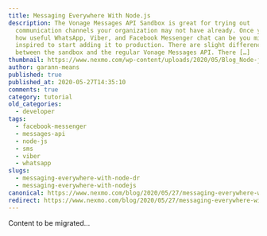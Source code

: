 ```yaml
---
title: Messaging Everywhere With Node.js
description: The Vonage Messages API Sandbox is great for trying out
  communication channels your organization may not have already. Once you see
  how useful WhatsApp, Viber, and Facebook Messenger chat can be you might be
  inspired to start adding it to production. There are slight differences
  between the sandbox and the regular Vonage Messages API. There […]
thumbnail: https://www.nexmo.com/wp-content/uploads/2020/05/Blog_Node-js_Messaging_1200x600.png
author: garann-means
published: true
published_at: 2020-05-27T14:35:10
comments: true
category: tutorial
old_categories:
  - developer
tags:
  - facebook-messenger
  - messages-api
  - node-js
  - sms
  - viber
  - whatsapp
slugs:
  - messaging-everywhere-with-node-dr
  - messaging-everywhere-with-nodejs
canonical: https://www.nexmo.com/blog/2020/05/27/messaging-everywhere-with-node-dr
redirect: https://www.nexmo.com/blog/2020/05/27/messaging-everywhere-with-node-dr
---
```

Content to be migrated...